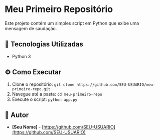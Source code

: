 # Meu Primeiro Repositório

Este projeto contém um simples script em Python que exibe uma mensagem de saudação.

## 🚀 Tecnologias Utilizadas
- Python 3

## ⚙️ Como Executar
1. Clone o repositório: `git clone https://github.com/SEU-USUARIO/meu-primeiro-repo.git`
2. Navegue até a pasta: `cd meu-primeiro-repo`
3. Execute o script: `python app.py`

## 📝 Autor
- **[Seu Nome]** - [https://github.com/SEU-USUARIO](https://github.com/SEU-USUARIO)